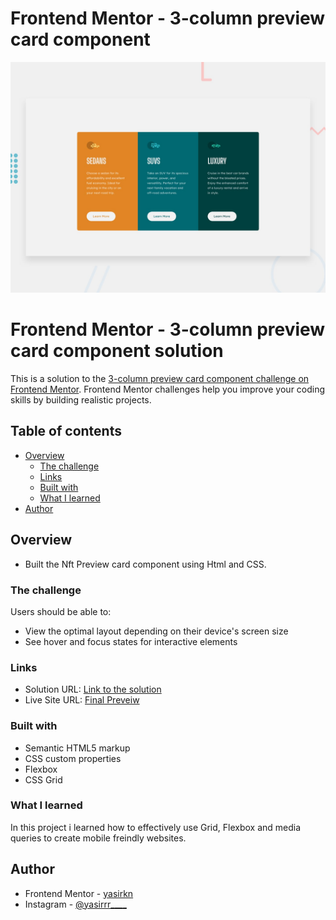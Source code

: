 # Frontend Mentor - 3-column preview card component

![Design preview for the 3-column preview card component coding challenge](./design/desktop-preview.jpg)


# Frontend Mentor - 3-column preview card component solution

This is a solution to the [3-column preview card component challenge on Frontend Mentor](https://www.frontendmentor.io/challenges/3column-preview-card-component-pH92eAR2-). Frontend Mentor challenges help you improve your coding skills by building realistic projects. 

## Table of contents

- [Overview](#overview)
  - [The challenge](#the-challenge)
  - [Links](#links)
  - [Built with](#built-with)
  - [What I learned](#what-i-learned)
- [Author](#author)


## Overview
 
 - Built the Nft Preview card component using Html and CSS.

### The challenge

Users should be able to:

- View the optimal layout depending on their device's screen size
- See hover and focus states for interactive elements

### Links

- Solution URL: [Link to the solution](https://github.com/yasirkn/3-column-preview-card-component.github.io)
- Live Site URL: [Final Preveiw ](https://github.com/yasirkn/3-column-preview-card-component.github.io/)

### Built with

- Semantic HTML5 markup
- CSS custom properties
- Flexbox
- CSS Grid

### What I learned

In this project i learned how to effectively use Grid, Flexbox and media queries to create mobile freindly websites.

## Author

- Frontend Mentor - [yasirkn](https://www.frontendmentor.io/profile/yasirkn)
- Instagram - [@yasirrr____](https://www.twitter.com/yourusername)
